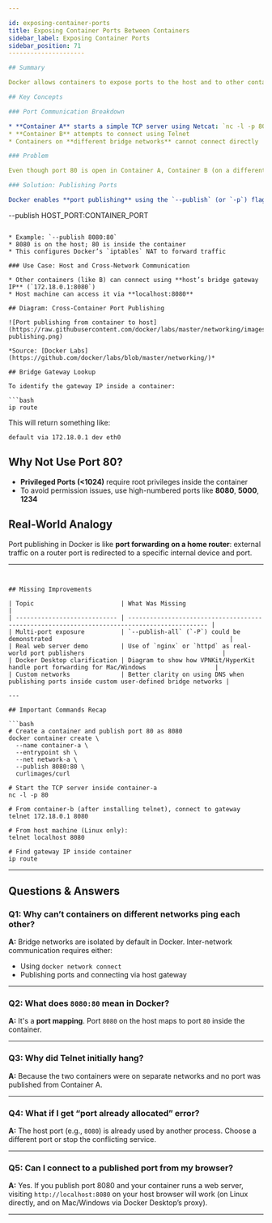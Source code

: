 ```yaml
---

id: exposing-container-ports
title: Exposing Container Ports Between Containers
sidebar_label: Exposing Container Ports
sidebar_position: 71
---------------------

## Summary

Docker allows containers to expose ports to the host and to other containers — even across isolated networks. This section demonstrates how publishing ports enables cross-container communication using a TCP echo server created via Netcat and accessed using Telnet.

## Key Concepts

### Port Communication Breakdown

* **Container A** starts a simple TCP server using Netcat: `nc -l -p 80`
* **Container B** attempts to connect using Telnet
* Containers on **different bridge networks** cannot connect directly

### Problem

Even though port 80 is open in Container A, Container B (on a different Docker bridge network) cannot reach it because bridge networks are **logically isolated**.

### Solution: Publishing Ports

Docker enables **port publishing** using the `--publish` (or `-p`) flag:

```
--publish HOST_PORT:CONTAINER_PORT
```

* Example: `--publish 8080:80`
* 8080 is on the host; 80 is inside the container
* This configures Docker’s `iptables` NAT to forward traffic

### Use Case: Host and Cross-Network Communication

* Other containers (like B) can connect using **host’s bridge gateway IP** (`172.18.0.1:8080`)
* Host machine can access it via **localhost:8080**

## Diagram: Cross-Container Port Publishing

![Port publishing from container to host](https://raw.githubusercontent.com/docker/labs/master/networking/images/port-publishing.png)

*Source: [Docker Labs](https://github.com/docker/labs/blob/master/networking/)*

## Bridge Gateway Lookup

To identify the gateway IP inside a container:

```bash
ip route
```

This will return something like:

```
default via 172.18.0.1 dev eth0
```

## Why Not Use Port 80?

* **Privileged Ports (<1024)** require root privileges inside the container
* To avoid permission issues, use high-numbered ports like **8080**, **5000**, **1234**

## Real-World Analogy

Port publishing in Docker is like **port forwarding on a home router**: external traffic on a router port is redirected to a specific internal device and port.

---
```


## Missing Improvements

| Topic                        | What Was Missing                                                                             |
| ---------------------------- | -------------------------------------------------------------------------------------------- |
| Multi-port exposure          | `--publish-all` (`-P`) could be demonstrated                                                 |
| Real web server demo         | Use of `nginx` or `httpd` as real-world port publishers                                      |
| Docker Desktop clarification | Diagram to show how VPNKit/HyperKit handle port forwarding for Mac/Windows                   |
| Custom networks              | Better clarity on using DNS when publishing ports inside custom user-defined bridge networks |

---

## Important Commands Recap

```bash
# Create a container and publish port 80 as 8080
docker container create \
  --name container-a \
  --entrypoint sh \
  --net network-a \
  --publish 8080:80 \
  curlimages/curl

# Start the TCP server inside container-a
nc -l -p 80

# From container-b (after installing telnet), connect to gateway
telnet 172.18.0.1 8080

# From host machine (Linux only):
telnet localhost 8080

# Find gateway IP inside container
ip route
```

---

## Questions & Answers

### Q1: Why can’t containers on different networks ping each other?

**A:** Bridge networks are isolated by default in Docker. Inter-network
communication requires either:

- Using `docker network connect`
- Publishing ports and connecting via host gateway

---

### Q2: What does `8080:80` mean in Docker?

**A:** It's a **port mapping**. Port `8080` on the host maps to port `80` inside
the container.

---

### Q3: Why did Telnet initially hang?

**A:** Because the two containers were on separate networks and no port was
published from Container A.

---

### Q4: What if I get “port already allocated” error?

**A:** The host port (e.g., `8080`) is already used by another process. Choose a
different port or stop the conflicting service.

---

### Q5: Can I connect to a published port from my browser?

**A:** Yes. If you publish port 8080 and your container runs a web server,
visiting `http://localhost:8080` on your host browser will work (on Linux
directly, and on Mac/Windows via Docker Desktop’s proxy).

---
